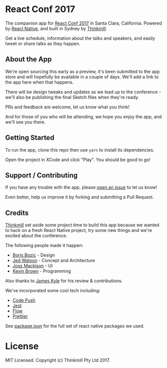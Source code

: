 # React Conf 2017

The companion app for [React Conf 2017](http://conf.reactjs.org) in Santa Clara, California. Powered by [React Native](https://facebook.github.io/react-native/), and built in Sydney by [Thinkmill](https://www.thinkmill.com.au).

Get a live schedule, information about the talks and speakers, and easily tweet or share talks as they happen.

## About the App

We're open sourcing this early as a preview, it's been submitted to the app store and will hopefully be available in a couple of days. We'll add a link to the app here when that happens.

There will be design tweaks and updates as we lead up to the conference - we'll also be publishing the final Sketch files when they're ready.

PRs and feedback are welcome, let us know what you think!

And for those of you who will be attending, we hope you enjoy the app, and we'll see you there.

## Getting Started

To run the app, clone this repo then use `yarn` to install its dependencies.

Open the project in XCode and click "Play". You should be good to go!

## Support / Contributing

If you have any trouble with the app, please [open an issue](https://github.com/Thinkmill/react-conf-app/issues/new) to let us know!

Even better, help us improve it by forking and submitting a Pull Request.

## Credits

[Thinkmill](https://www.thinkmill.com.au) set aside some project time to build this app because we wanted to hack on a fresh React Native project, try some new things and we're excited about the conference.

The following people made it happen:

* [Boris Bozic](https://twitter.com/borisbozic) - Design
* [Jed Watson](http://twitter.com/jedwatson) - Concept and Architecture
* [Joss Mackison](https://twitter.com/jossmackison) - UI
* [Kevin Brown](https://github.com/blargity) - Programming

Also thanks to [James Kyle](https://twitter.com/thejameskyle) for his review & contributions.

We've incorporated some cool tech including:

* [Code Push](http://microsoft.github.io/code-push/)
* [Jest](https://facebook.github.io/jest/)
* [Flow](https://flowtype.org)
* [Prettier](https://github.com/prettier/prettier)

See [package.json](./package.json) for the full set of react native packages we used.

# License

MIT Licensed. Copyright (c) Thinkmill Pty Ltd 2017.
